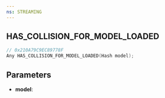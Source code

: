 ```yaml
---
ns: STREAMING
---
```

## HAS_COLLISION_FOR_MODEL_LOADED

```c
// 0x210A79C9EC89778F
Any HAS_COLLISION_FOR_MODEL_LOADED(Hash model);
```

## Parameters
* **model**:
